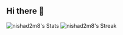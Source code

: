 ## Hi there 👋

![nishad2m8's Stats](https://github-readme-stats.vercel.app/api?username=nishad2m8&theme=tokyonight&show_icons=true&hide_border=true&count_private=false)
![nishad2m8's Streak](https://github-readme-streak-stats.herokuapp.com/?user=nishad2m8&theme=tokyonight&hide_border=true)

<!--
![nishad2m8's GitHub stats](https://github-readme-stats.vercel.app/api?username=nishad2m8&show_icons=true&theme=transparent)

**nishad2m8/nishad2m8** is a ✨ _special_ ✨ repository because its `README.md` (this file) appears on your GitHub profile.

Here are some ideas to get you started:

- 🔭 I’m currently working on ...
- 🌱 I’m currently learning ...
- 👯 I’m looking to collaborate on ...
- 🤔 I’m looking for help with ...
- 💬 Ask me about ...
- 📫 How to reach me: ...
- 😄 Pronouns: ...
- ⚡ Fun fact: ...
-->
